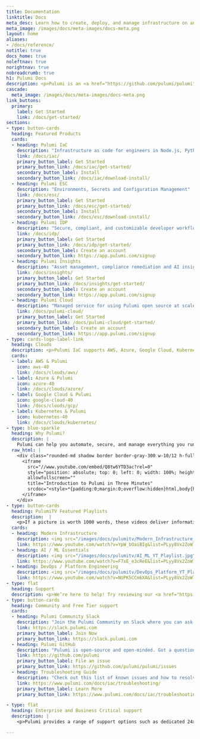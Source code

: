 ```yaml
---
title: Documentation
linktitle: Docs
meta_desc: Learn how to create, deploy, and manage infrastructure on any cloud using Pulumi's open source infrastructure as code SDK.
meta_image: /images/docs/meta-images/docs-meta.png
layout: home
aliases:
- /docs/reference/
notitle: true
docs_home: true
noleftnav: true
norightnav: true
nobreadcrumb: true
h1: Pulumi Docs
description: <p>Pulumi is an <a href="https://github.com/pulumi/pulumi" target="_blank">open source</a> platform for <a href="/docs/iac">automating</a>, <a href="/docs/esc">securing</a>, and <a href="/docs/pulumi-cloud">managing</a> cloud resources, configuration, and secrets, using your favorite <a href="/docs/iac/languages-sdks/">programming languages.</a></p>
cascade:
  meta_image: /images/docs/meta-images/docs-meta.png
link_buttons:
  primary:
    label: Get Started
    link: /docs/get-started/
sections:
- type: button-cards
  heading: Featured Products
  cards:
  - heading: Pulumi IaC
    description: "Infrastructure as code for engineers in Node.js, Python, Go, .NET, Java, and YAML"
    link: /docs/iac/
    primary_button_label: Get Started
    primary_button_link: /docs/iac/get-started/
    secondary_button_label: Install
    secondary_button_link: /docs/iac/download-install/
  - heading: Pulumi ESC
    description: "Environments, Secrets and Configuration Management"
    link: /docs/esc/
    primary_button_label: Get Started
    primary_button_link: /docs/esc/get-started/
    secondary_button_label: Install
    secondary_button_link: /docs/esc/download-install/
  - heading: Pulumi IDP
    description: "Secure, compliant, and customizable developer workflows at scale"
    link: /docs/idp/
    primary_button_label: Get Started
    primary_button_link: /docs/idp/get-started/
    secondary_button_label: Create an account
    secondary_button_link: https://app.pulumi.com/signup
  - heading: Pulumi Insights
    description: "Asset management, compliance remediation and AI insights over the cloud"
    link: /docs/insights/
    primary_button_label: Get Started
    primary_button_link: /docs/insights/get-started/
    secondary_button_label: Create an account
    secondary_button_link: https://app.pulumi.com/signup
  - heading: Pulumi Cloud
    description: "Managed service for using Pulumi open source at scale. Use SaaS or self-host"
    link: /docs/pulumi-cloud/
    primary_button_label: Get Started
    primary_button_link: /docs/pulumi-cloud/get-started/
    secondary_button_label: Create an account
    secondary_button_link: https://app.pulumi.com/signup
- type: cards-logo-label-link
  heading: Clouds
  description: <p>Pulumi IaC supports AWS, Azure, Google Cloud, Kubernetes, and <a href="/registry/">120+ packages</a>.</p>
  cards:
  - label: AWS & Pulumi
    icon: aws-40
    link: /docs/clouds/aws/
  - label: Azure & Pulumi
    icon: azure-40
    link: /docs/clouds/azure/
  - label: Google Cloud & Pulumi
    icon: google-cloud-40
    link: /docs/clouds/gcp/
  - label: Kubernetes & Pulumi
    icon: kubernetes-40
    link: /docs/clouds/kubernetes/
- type: blue-sparkle
  heading: Why Pulumi?
  description: | 
    Pulumi can help you automate, secure, and manage everything you run in the cloud. Unite your development, infrastructure, and security teams with modern infrastructure as code and secrets management.
  raw_html: |
    <div class="rounded-md shadow border border-gray-300 w-10/12 h-full mx-auto my-6" style="position: relative; padding-bottom: 40.25%; height: 0; overflow: hidden;">
      <iframe
        src="//www.youtube.com/embed/Q8tw6YTD3ac?rel=0"
        style="position: absolute; top: 0; left: 0; width: 100%; height: 100%; border:0;"
        allowfullscreen=""
        title="Introduction to Pulumi in Three Minutes"
        srcdoc="<style>*{padding:0;margin:0;overflow:hidden}html,body{height:100%}img{position:absolute;width:100%;top:0;bottom:0;margin:auto}</style><a href=https://www.youtube.com/embed/Q8tw6YTD3ac?autoplay=1><img src='/images/home/youtube-getting-started.png' alt='Introduction to Pulumi in Three Minutes'></a>">
      </iframe>
    </div>
- type: button-cards
  heading: PulumiTV Featured Playlists
  description:  |
    <p>If a picture is worth 1000 words, these videos deliver information at 30fps. So, that's like reading 30000 words a second.</p>
  cards:
  - heading: Modern Infrastructure
    description: <img src="/images/docs/pulumitv/Modern_Infrastructure_YT_Playlist.jpg" />
    link: https://www.youtube.com/watch?v=YpW_bOaiBIg&list=PLyy8Vx2ZoWloyj3V5gXzPraiKStO2GGZw
  - heading: AI / ML Essentials
    description: <img src="/images/docs/pulumitv/AI_ML_YT_Playlist.jpg" />
    link: https://www.youtube.com/watch?v=F7xE_e3cReE&list=PLyy8Vx2ZoWloabJJW13bcLStud4LxJ0Cw
  - heading: DevOps / Platform Engineering
    description: <img src="/images/docs/pulumitv/DevOps_Platform_YT_Playlist.jpg" />
    link: https://www.youtube.com/watch?v=NUPK5CCm6XA&list=PLyy8Vx2ZoWlrf74lghqGc171NCtLgZyVd
- type: flat
  heading: Support
  description: <p>We’re here to help! Try reviewing our <a href="https://www.pulumi.com/docs/iac/support/faq/">FAQ</a> or reach out at <a href="mailto:support@pulumi.com">support@pulumi</a>.com.</p>
- type: button-cards
  heading: Community and Free Tier support
  cards:
  - heading: Pulumi Community Slack
    description: "Join the Pulumi Community on Slack where you can ask questions or share ideas about infrastructure as code. The community is vibrant and we are excited to have you. Welcome!"
    link: https://slack.pulumi.com
    primary_button_label: Join Now
    primary_button_link: https://slack.pulumi.com
  - heading: Pulumi GitHub
    description: "Pulumi is open-source and open-minded. Got a question, idea, or problem to report? Leave us an issue in our GitHub repo!"
    link: https://github.com/pulumi
    primary_button_label: File an issue
    primary_button_link: https://github.com/pulumi/pulumi/issues
  - heading: Troubleshooting Guide
    description: "Check out this list of known issues and how to resolve them."
    link: https://www.pulumi.com/docs/iac/troubleshooting/
    primary_button_label: Learn More
    primary_button_link: https://www.pulumi.com/docs/iac/troubleshooting/

- type: flat
  heading: Enterprise and Business Critical support
  description: |
    <p>Pulumi provides a range of support options such as dedicated 24x7 support, premium training, onboarding, and professional services. Please see our <a href="https://www.pulumi.com/pricing/">pricing page</a> for the support options available. To open a support ticket or view service status, please visit our <a href="https://support.pulumi.com/hc/en-us">enterprise support portal</a>.</p>

---
```

